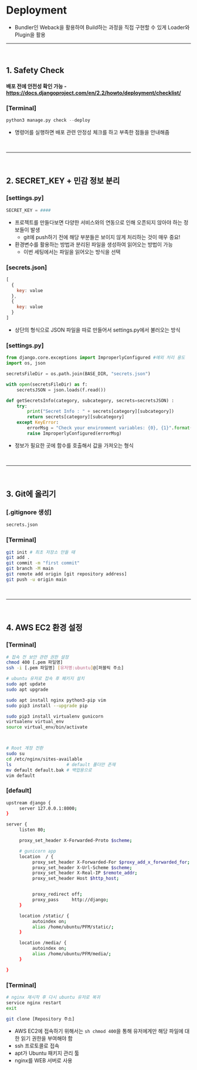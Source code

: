 # Deployment 
>  

* Bundler인 Weback을 활용하여 Build하는 과정을 직접 구현할 수 있게 Loader와 Plugin을 활용

<hr>
<br>

## 1. Safety Check

#### 배포 전에 안전성 확인 가능 - https://docs.djangoproject.com/en/2.2/howto/deployment/checklist/

### [Terminal]
```python
python3 manage.py check --deploy
```
* 명령어를 실행하면 배포 관련 안정성 체크를 하고 부족한 점들을 안내해줌

<br>
<hr>
<br>

## 2. SECRET_KEY + 민감 정보 분리

### [settings.py]
```python
SECRET_KEY = ####
```
* 프로젝트를 만들다보면 다양한 서비스와의 연동으로 인해 오픈되지 않아야 하는 정보들이 발생
  * git에 push하기 전에 해당 부분들은 보이지 않게 처리하는 것이 매우 중요!
* 환경변수를 활용하는 방법과 분리된 파일을 생성하여 읽어오는 방법이 가능
  * 이번 세팅에서는 파일을 읽어오는 방식을 선택

### [secrets.json]
``` js
[
  {
    key: value
  },
  {
    key: value
  }
]
```
* 상단의 형식으로 JSON 파일을 따로 만들어서 settings.py에서 불러오는 방식

### [settings.py]
```python
from django.core.exceptions import ImproperlyConfigured #예외 처리 용도
import os, json

secretsFileDir = os.path.join(BASE_DIR, "secrets.json")

with open(secretsFileDir) as f: 
    secretsJSON = json.loads(f.read())

def getSecretsInfo(category, subcategory, secrets=secretsJSON) :
    try: 
        print("Secret Info : " + secrets[category][subcategory])
        return secrets[category][subcategory]
    except KeyError:
        errorMsg = "Check your environment variables: {0}, {1}".format(category, subcategory)
        raise ImproperlyConfigured(errorMsg)
```
* 정보가 필요한 곳에 함수를 호출해서 값을 가져오는 형식

<br>
<hr>
<br>

## 3. Git에 올리기

### [.gitignore 생성]
```sh
secrets.json
```

### [Terminal]
```sh
git init # 최초 저장소 만들 때
git add . 
git commit -m "first commit" 
git branch -M main              
git remote add origin [git repository address]
git push -u origin main  
```


<br>
<hr>
<br>

## 4. AWS EC2 환경 설정

### [Terminal]
```sh
# 접속 전 보안 관련 권한 설정
chmod 400 [.pem 파일명]
ssh -i [.pem 파일명] [유저명:ubuntu]@[퍼블릭 주소]

# ubuntu 유저로 접속 후 페키지 설치
sudo apt update
sudo apt upgrade

sudo apt install nginx python3-pip vim
sudo pip3 install --upgrade pip

sudo pip3 install virtualenv gunicorn
virtualenv virtual_env
source virtual_env/bin/activate



# Root 계정 전환
sudo su
cd /etc/nginx/sites-available
ls                     # default 폴더만 존재
mv default default.bak # 백업용으로
vim default
```

### [default]
```sh
upstream django {
     server 127.0.0.1:8000;
}

server {
     listen 80;

     proxy_set_header X-Forwarded-Proto $scheme;

     # gunicorn app
     location  / {
          proxy_set_header X-Forwarded-For $proxy_add_x_forwarded_for;
          proxy_set_header X-Url-Scheme $scheme;
          proxy_set_header X-Real-IP $remote_addr;
          proxy_set_header Host $http_host;


          proxy_redirect off;
          proxy_pass     http://django;
     }

     location /static/ {
          autoindex on;
          alias /home/ubuntu/PFM/static/;
     }

     location /media/ {
          autoindex on;
          alias /home/ubuntu/PFM/media/;
     }

}
```

### [Terminal]
```sh
# nginx 재시작 후 다시 ubuntu 유저로 복귀
service nginx restart
exit

git clone [Repository 주소]
```



* AWS EC2에 접속하기 위해서는 ```sh chmod 400```을 통해 유저에게만 해당 파일에 대한 읽기 권한을 부여해야 함
* ssh 프로토콜로 접속
* apt가 Ubuntu 패키지 관리 툴
* nginx를 WEB 서버로 사용
